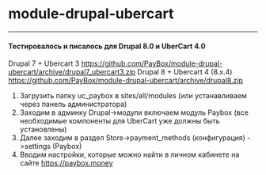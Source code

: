 # module-drupal-ubercart
---
#### Тестировалось и писалось для Drupal 8.0 и UberCart 4.0

Drupal 7 + Ubercart 3 https://github.com/PayBox/module-drupal-ubercart/archive/drupal7_ubercart3.zip
Drupal 8 + Ubercart 4 (8.x.4) https://github.com/PayBox/module-drupal-ubercart/archive/drupal8.zip

1. Загрузить папку uc_paybox в sites/all/modules (или устанавливаем через панель администратора)
2. Заходим в админку Drupal->модули включаем модуль Paybox (все необходимые компоненты для UberCart уже должны быть установлены)
3. Далее заходим в раздел Store->payment_methods (конфигурация) ->settings (Paybox)
5. Вводим настройки, которые можно найти в личном кабинете на сайте https://paybox.money
